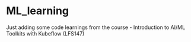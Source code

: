 # ML_learning
Just adding some code learnings from the course - Introduction to AI/ML Toolkits with Kubeflow (LFS147)
